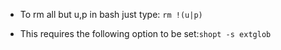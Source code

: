 
- To rm all but u,p in bash just type: `rm !(u|p)`


- This requires the following option to be set:`shopt -s extglob`
